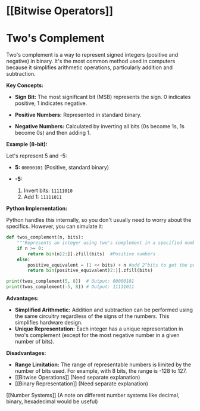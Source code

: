 # [[Bitwise Operators]]
# Two's Complement

Two's complement is a way to represent signed integers (positive and negative) in binary.  It's the most common method used in computers because it simplifies arithmetic operations, particularly addition and subtraction.

**Key Concepts:**

* **Sign Bit:** The most significant bit (MSB) represents the sign. 0 indicates positive, 1 indicates negative.

* **Positive Numbers:**  Represented in standard binary.

* **Negative Numbers:** Calculated by inverting all bits (0s become 1s, 1s become 0s) and then adding 1.

**Example (8-bit):**

Let's represent 5 and -5:

* **5:** `00000101` (Positive, standard binary)

* **-5:**
    1. Invert bits: `11111010`
    2. Add 1: `11111011`

**Python Implementation:**

Python handles this internally, so you don't usually need to worry about the specifics.  However, you can simulate it:

```python
def twos_complement(n, bits):
    """Represents an integer using two's complement in a specified number of bits."""
    if n >= 0:
        return bin(n)2:]].zfill(bits)  #Positive numbers
    else:
        positive_equivalent = (1 << bits) + n #add 2^bits to get the positive equivalent
        return bin(positive_equivalent)2:]].zfill(bits)

print(twos_complement(5, 8))  # Output: 00000101
print(twos_complement(-5, 8)) # Output: 11111011

```

**Advantages:**

* **Simplified Arithmetic:** Addition and subtraction can be performed using the same circuitry regardless of the signs of the numbers.  This simplifies hardware design.
* **Unique Representation:**  Each integer has a unique representation in two's complement (except for the most negative number in a given number of bits).


**Disadvantages:**

* **Range Limitation:** The range of representable numbers is limited by the number of bits used.  For example, with 8 bits, the range is -128 to 127.
* [[Bitwise Operations]]  (Need separate explanation)
* [[Binary Representation]] (Need separate explanation)


[[Number Systems]] (A note on different number systems like decimal, binary, hexadecimal would be useful)


